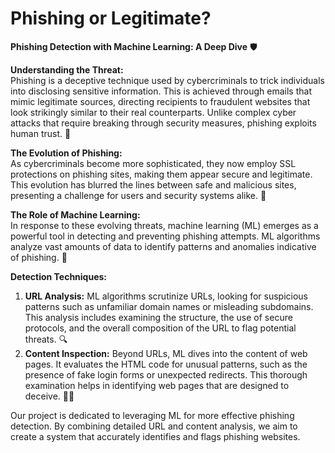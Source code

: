 # Phishing or Legitimate?
**Phishing Detection with Machine Learning: A Deep Dive** 🛡️

**Understanding the Threat:**  
Phishing is a deceptive technique used by cybercriminals to trick individuals into disclosing sensitive information. This is achieved through emails that mimic legitimate sources, directing recipients to fraudulent websites that look strikingly similar to their real counterparts. Unlike complex cyber attacks that require breaking through security measures, phishing exploits human trust. 📧

**The Evolution of Phishing:**  
As cybercriminals become more sophisticated, they now employ SSL protections on phishing sites, making them appear secure and legitimate. This evolution has blurred the lines between safe and malicious sites, presenting a challenge for users and security systems alike. 🚨

**The Role of Machine Learning:**  
In response to these evolving threats, machine learning (ML) emerges as a powerful tool in detecting and preventing phishing attempts. ML algorithms analyze vast amounts of data to identify patterns and anomalies indicative of phishing. 🧠

**Detection Techniques:**  
1. **URL Analysis:** ML algorithms scrutinize URLs, looking for suspicious patterns such as unfamiliar domain names or misleading subdomains. This analysis includes examining the structure, the use of secure protocols, and the overall composition of the URL to flag potential threats. 🔍
2. **Content Inspection:** Beyond URLs, ML dives into the content of web pages. It evaluates the HTML code for unusual patterns, such as the presence of fake login forms or unexpected redirects. This thorough examination helps in identifying web pages that are designed to deceive. 🕵️‍♂️

Our project is dedicated to leveraging ML for more effective phishing detection. By combining detailed URL and content analysis, we aim to create a system that accurately identifies and flags phishing websites. 
